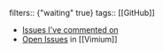 filters:: {"waiting" true}
tags:: [[GitHub]]

- [Issues I've commented on](https://github.com/search?q=is%3Aissue+commenter%3Aastr0n0mer&type=issues&s=updated&o=desc)
- [Open Issues](https://github.com/search?q=user%3Aphilc+repo%3Avimium+-involves%3Aphilc++&type=issues&s=updated&o=desc&state=open) in [[Vimium]]